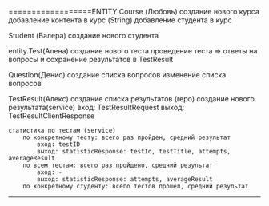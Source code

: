 
==================ENTITY
Course (Любовь)
    создание нового курса
    добавление контента в курс (String)
    добавление студента в курс


Student (Валера)
    создание нового студента

entity.Test(Алена)
    создание нового теста
    проведение теста => ответы на вопросы и сохранение результатов в TestResult

Question(Денис)
    создание списка вопросов
    изменение списка вопросов

TestResult(Алекс)
    создание списка результатов (repo)
    создание нового результата(service)
        вход: TestResultRequest
        выход: TestResultClientResponse

    статистика по тестам (service)
        по конкретному тесту: всего раз пройден, средний результат
            вход: testID
            выход: statisticResponse: testId, testTitle, attempts, averageResult
        по всем тестам: всего раз пройдено, средний результат
            вход: -
            выход: statisticResponse: attempts, averageResult
        по конкретному студенту: всего тестов прошел, средний результат
        
______________________________________________________________________
